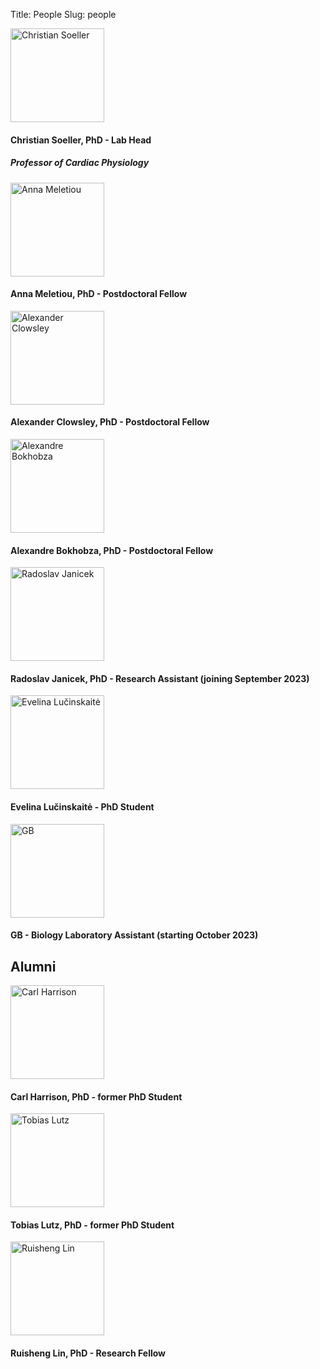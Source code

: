 Title: People
Slug: people

<img width="150" src="{static}/images/people/CS.jpg" alt="Christian Soeller"/>


#### Christian Soeller, PhD - Lab Head
##### Professor of Cardiac Physiology

<img width="150" src="{static}/images/people/Anna.jpg" alt="Anna Meletiou"/>

#### Anna Meletiou, PhD - Postdoctoral Fellow

<img width="150" src="{static}/images/people/Alex-new.jpg" alt="Alexander Clowsley"/>

#### Alexander Clowsley, PhD - Postdoctoral Fellow

<img width="150" src="{static}/images/people/alexandre_bokhobza.png" alt="Alexandre Bokhobza"/>

#### Alexandre Bokhobza, PhD - Postdoctoral Fellow

<img width="150" src="{static}/images/people/radoslav.jpg" alt="Radoslav Janicek"/>

#### Radoslav Janicek, PhD - Research Assistant (joining September 2023)

<img width="150" src="{static}/images/people/evelina.jpg" alt="Evelina Lučinskaitė"/>

#### Evelina Lučinskaitė - PhD Student

<img width="150" src="{static}/images/people/placeholder-image-person.jpg" alt="GB"/>

#### GB - Biology Laboratory Assistant (starting October 2023)

## Alumni

<img width="150" src="{static}/images/people/Carl.jpg" alt="Carl Harrison"/>

#### Carl Harrison, PhD - former PhD Student

<img width="150" src="{static}/images/people/Tobias.jpg" alt="Tobias Lutz"/>

#### Tobias Lutz, PhD - former PhD Student

<img width="150" src="{static}/images/people/Ruisheng.jpg" alt="Ruisheng Lin"/>

#### Ruisheng Lin, PhD - Research Fellow
